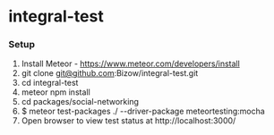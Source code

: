 # integral-test


### Setup

1. Install Meteor - https://www.meteor.com/developers/install
2. git clone git@github.com:Bizow/integral-test.git
3. cd integral-test
4. meteor npm install
5. cd packages/social-networking
6. $ meteor test-packages ./ --driver-package meteortesting:mocha
7. Open browser to view test status at http://localhost:3000/